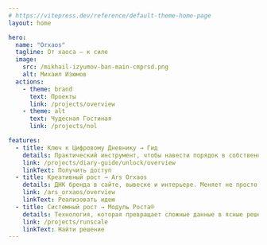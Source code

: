 ```yaml
---
# https://vitepress.dev/reference/default-theme-home-page
layout: home

hero:
  name: "Orxaos"
  tagline: От хаоса — к силе
  image:
    src: /mikhail-izyumov-ban-main-cmprsd.png
    alt: Михаил Изюмов
  actions:
    - theme: brand
      text: Проекты
      link: /projects/overview
    - theme: alt
      text: Чудесная Гостиная
      link: /projects/nol

features:
  - title: Ключ к Цифровому Дневнику → Гид
    details: Практический инструмент, чтобы навести порядок в собственном мире и превратить его в источник сфокусированной силы.
    link: /projects/diary-guide/unlock/overview
    linkText: Получить доступ
  - title: Креативный рост → Ars Orxaos
    details: ДНК бренда в сайте, вывеске и интерьере. Меняет не просто восприятие, а саму реальность вашего бизнеса. Помогает притянуть нужных людей и воплотить смелые идеи.
    link: /ars_orxaos/overview
    linkText: Реализовать идею
  - title: Системный рост → Модуль Роста®
    details: Технология, которая превращает сложные данные в ясные решения. Позволяет действовать уверенно и строить бизнес, который растет по вашим правилам.
    link: /projects/runscale
    linkText: Найти решение
---
```

